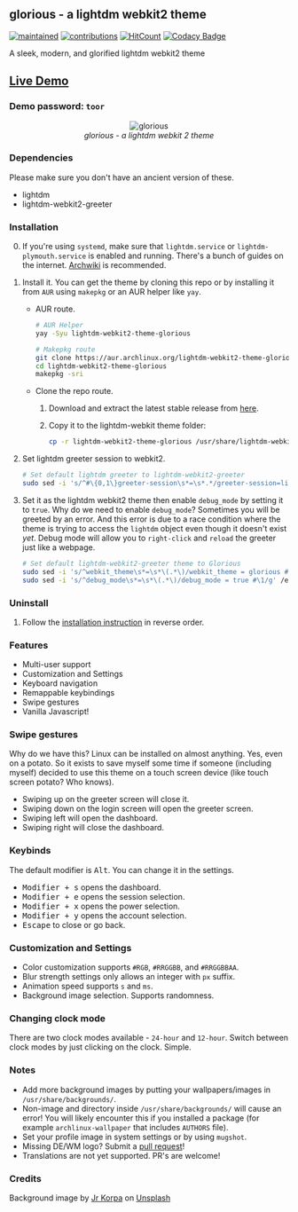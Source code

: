## glorious - a lightdm webkit2 theme

[![maintained](https://img.shields.io/maintenance/yes/2020?label=maintained&style=flat-square)](https://github.com/manilarome/the-glorious-lightdm-webkit2-theme/commits/master) [![contributions](https://img.shields.io/badge/contribution-welcome-brightgreen&?style=flat-square)](https://github.com/manilarome/the-glorious-lightdm-webkit2-theme/pulls) [![HitCount](http://hits.dwyl.com/manilarome/the-glorious-lightdm-webkit2-theme.svg)](http://hits.dwyl.com/manilarome/the-glorious-lightdm-webkit2-theme) [![Codacy Badge](https://app.codacy.com/project/badge/Grade/0812167ef9954b74ac23f7c1bfeb3764)](https://www.codacy.com?utm_source=github.com&amp;utm_medium=referral&amp;utm_content=manilarome/the-glorious-lightdm-webkit2-theme&amp;utm_campaign=Badge_Grade)

A sleek, modern, and glorified lightdm webkit2 theme

## [Live Demo](https://manilarome.github.io/lightdm-webkit2-theme-glorious)

### Demo password: `toor`

<p align='center'><img alt='glorious' src='glorious.gif'/><br/><i>glorious - a lightdm webkit 2 theme</i></p>

### Dependencies

Please make sure you don't have an ancient version of these.

+ lightdm
+ lightdm-webkit2-greeter

### Installation

0. If you're using `systemd`, make sure that `lightdm.service` or `lightdm-plymouth.service` is enabled and running. There's a bunch of guides on the internet. [Archwiki](https://wiki.archlinux.org/index.php/LightDM) is recommended.

1. Install it. You can get the theme by cloning this repo or by installing it from `AUR` using `makepkg` or an AUR helper like `yay`.

	+ AUR route.

		```sh
		# AUR Helper
		yay -Syu lightdm-webkit2-theme-glorious

		# Makepkg route
		git clone https://aur.archlinux.org/lightdm-webkit2-theme-glorious.git
		cd lightdm-webkit2-theme-glorious
		makepkg -sri
		```

	+ Clone the repo route.

		1. Download and extract the latest stable release from [here](https://github.com/manilarome/lightdm-webkit2-theme-glorious/releases).
		2. Copy it to the lightdm-webkit theme folder:

			```sh
			cp -r lightdm-webkit2-theme-glorious /usr/share/lightdm-webkit/themes/glorious
			```

3. Set lightdm greeter session to webkit2.

	```sh
	# Set default lightdm greeter to lightdm-webkit2-greeter
	sudo sed -i 's/^#\{0,1\}greeter-session\s*=\s*.*/greeter-session=lightdm-webkit2-greeter/g' /etc/lightdm/lightdm.conf
	```

4. Set it as the lightdm webkit2 theme then enable `debug_mode` by setting it to `true`. Why do we need to enable `debug_mode`? Sometimes you will be greeted by an error. And this error is due to a race condition where the theme is trying to access the `lightdm` object even though it doesn't exist *yet*. Debug mode will allow you to `right-click` and `reload` the greeter just like a webpage.

	```sh
	# Set default lightdm-webkit2-greeter theme to Glorious
	sudo sed -i 's/^webkit_theme\s*=\s*\(.*\)/webkit_theme = glorious #\1/g' /etc/lightdm/lightdm-webkit2-greeter.conf
	sudo sed -i 's/^debug_mode\s*=\s*\(.*\)/debug_mode = true #\1/g' /etc/lightdm/lightdm-webkit2-greeter.conf
	```

### Uninstall

1. Follow the [installation instruction](#installation) in reverse order.

### Features

+ Multi-user support
+ Customization and Settings
+ Keyboard navigation
+ Remappable keybindings
+ Swipe gestures
+ Vanilla Javascript!

### Swipe gestures

Why do we have this? Linux can be installed on almost anything. Yes, even on a potato. So it exists to save myself some time if someone (including myself) decided to use this theme on a touch screen device (like touch screen potato? Who knows).

+ Swiping up on the greeter screen will close it.
+ Swiping down on the login screen will open the greeter screen.
+ Swiping left will open the dashboard.
+ Swiping right will close the dashboard.

### Keybinds

The default modifier is <kbd>Alt</kbd>. You can change it in the settings.

+ <kbd>Modifier + s</kbd> opens the dashboard.
+ <kbd>Modifier + e</kbd> opens the session selection.
+ <kbd>Modifier + x</kbd> opens the power selection.
+ <kbd>Modifier + y</kbd> opens the account selection.
+ <kbd>Escape</kbd> to close or go back.

### Customization and Settings

+ Color customization supports `#RGB`, `#RRGGBB`, and `#RRGGBBAA`.
+ Blur strength settings only allows an integer with `px` suffix.
+ Animation speed supports `s` and `ms`.
+ Background image selection. Supports randomness.

### Changing clock mode

There are two clock modes available - `24-hour` and `12-hour`. Switch between clock modes by just clicking on the clock. Simple.

### Notes

+ Add more background images by putting your wallpapers/images in `/usr/share/backgrounds/`.
+ Non-image and directory inside `/usr/share/backgrounds/` will cause an error! You will likely encounter this if you installed a package (for example `archlinux-wallpaper` that includes `AUTHORS` file).
+ Set your profile image in system settings or by using `mugshot`.
+ Missing DE/WM logo? Submit a [pull request](https://github.com/manilarome/lightdm-webkit2-theme-glorious/pulls)!
+ Translations are not yet supported. PR's are welcome!

### Credits

<span>Background image by <a href="https://unsplash.com/@korpa?utm_source=unsplash&amp;utm_medium=referral&amp;utm_content=creditCopyText">Jr Korpa</a> on <a href="https://unsplash.com/s/photos/cherry-blossoms-purple?utm_source=unsplash&amp;utm_medium=referral&amp;utm_content=creditCopyText">Unsplash</a></span>
